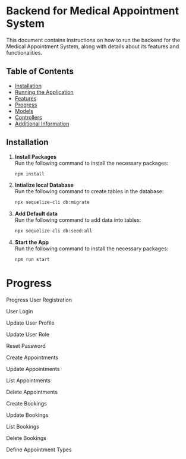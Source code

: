 # Backend for Medical Appointment System

This document contains instructions on how to run the backend for the Medical Appointment System, along with details about its features and functionalities.

## Table of Contents

- [Installation](#installation)
- [Running the Application](#running-the-application)
- [Features](#features)
- [Progress](#progress)
- [Models](#models)
- [Controllers](#controllers)
- [Additional Information](#additional-information)

## Installation

1. **Install Packages**  
   Run the following command to install the necessary packages:

   ```bash
   npm install

   ```

2. **Intialize local Database**  
    Run the following command to create tables in the database:

   ```bash
   npx sequelize-cli db:migrate

   ```

2. **Add Default data**  
    Run the following command to add data into tables:

   ```bash
   npx sequelize-cli db:seed:all

   ```


3. **Start the App**  
    Run the following command to install the necessary packages:
   ```bash
   npm run start
   ```

# Progress

Progress
User Registration

User Login

Update User Profile

Update User Role

Reset Password

Create Appointments

Update Appointments

List Appointments

Delete Appointments

Create Bookings

Update Bookings

List Bookings

Delete Bookings

Define Appointment Types
